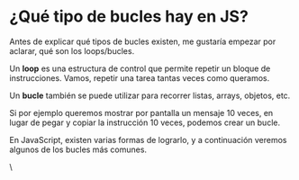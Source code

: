 # ¿Qué tipo de bucles hay en JS?

Antes de explicar qué tipos de bucles existen, me gustaría empezar por aclarar, qué son los loops/bucles.

Un **loop** es una estructura de control que permite repetir un bloque de instrucciones. Vamos, repetir una tarea tantas veces como queramos.

Un **bucle** también se puede utilizar para recorrer listas, arrays, objetos, etc.

Si por ejemplo queremos mostrar por pantalla un mensaje 10 veces, en lugar de pegar y copiar la instrucción 10 veces, podemos crear un bucle.&#x20;

En JavaScript, existen varias formas de lograrlo, y a continuación veremos algunos de los bucles más comunes.

\
